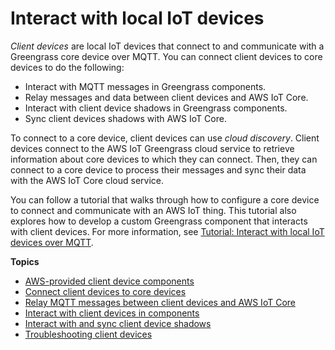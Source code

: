 # Interact with local IoT devices<a name="interact-with-local-iot-devices"></a>

*Client devices* are local IoT devices that connect to and communicate with a Greengrass core device over MQTT\. You can connect client devices to core devices to do the following:
+ Interact with MQTT messages in Greengrass components\.
+ Relay messages and data between client devices and AWS IoT Core\.
+ Interact with client device shadows in Greengrass components\.
+ Sync client devices shadows with AWS IoT Core\.

To connect to a core device, client devices can use *cloud discovery*\. Client devices connect to the AWS IoT Greengrass cloud service to retrieve information about core devices to which they can connect\. Then, they can connect to a core device to process their messages and sync their data with the AWS IoT Core cloud service\.

You can follow a tutorial that walks through how to configure a core device to connect and communicate with an AWS IoT thing\. This tutorial also explores how to develop a custom Greengrass component that interacts with client devices\. For more information, see [Tutorial: Interact with local IoT devices over MQTT](client-devices-tutorial.md)\.

**Topics**
+ [AWS\-provided client device components](client-device-components.md)
+ [Connect client devices to core devices](connect-client-devices.md)
+ [Relay MQTT messages between client devices and AWS IoT Core](relay-client-device-messages.md)
+ [Interact with client devices in components](interact-with-client-devices-in-components.md)
+ [Interact with and sync client device shadows](work-with-client-device-shadows.md)
+ [Troubleshooting client devices](troubleshooting-client-devices.md)